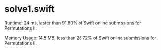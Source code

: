 # solve1.swift

Runtime: 24 ms, faster than 91.60% of Swift online submissions for Permutations II.

Memory Usage: 14.5 MB, less than 26.72% of Swift online submissions for Permutations II.

